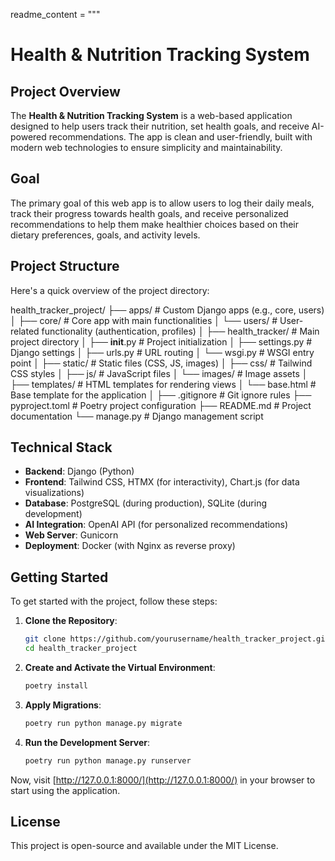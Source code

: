readme_content = """
# Health & Nutrition Tracking System

## Project Overview
The **Health & Nutrition Tracking System** is a web-based application designed to help users track their nutrition, set health goals, and receive AI-powered recommendations. The app is clean and user-friendly, built with modern web technologies to ensure simplicity and maintainability.

## Goal
The primary goal of this web app is to allow users to log their daily meals, track their progress towards health goals, and receive personalized recommendations to help them make healthier choices based on their dietary preferences, goals, and activity levels.

## Project Structure
Here's a quick overview of the project directory:

   health_tracker_project/
   ├── apps/                     # Custom Django apps (e.g., core, users)
   │   ├── core/                 # Core app with main functionalities
   │   └── users/                # User-related functionality (authentication, profiles)
   │
   ├── health_tracker/           # Main project directory
   │   ├── __init__.py          # Project initialization
   │   ├── settings.py          # Django settings
   │   ├── urls.py              # URL routing
   │   └── wsgi.py              # WSGI entry point
   │
   ├── static/                   # Static files (CSS, JS, images)
   │   ├── css/                 # Tailwind CSS styles
   │   ├── js/                  # JavaScript files
   │   └── images/              # Image assets
   │
   ├── templates/                # HTML templates for rendering views
   │   └── base.html            # Base template for the application
   │
   ├── .gitignore               # Git ignore rules
   ├── pyproject.toml           # Poetry project configuration
   ├── README.md                # Project documentation
   └── manage.py                # Django management script

## Technical Stack

- **Backend**: Django (Python)
- **Frontend**: Tailwind CSS, HTMX (for interactivity), Chart.js (for data visualizations)
- **Database**: PostgreSQL (during production), SQLite (during development)
- **AI Integration**: OpenAI API (for personalized recommendations)
- **Web Server**: Gunicorn
- **Deployment**: Docker (with Nginx as reverse proxy)

## Getting Started

To get started with the project, follow these steps:

1. **Clone the Repository**:

    ```bash
    git clone https://github.com/yourusername/health_tracker_project.git
    cd health_tracker_project
    ```

2. **Create and Activate the Virtual Environment**:

    ```bash
    poetry install
    ```

3. **Apply Migrations**:

    ```bash
    poetry run python manage.py migrate
    ```

4. **Run the Development Server**:

    ```bash
    poetry run python manage.py runserver
    ```

Now, visit [http://127.0.0.1:8000/](http://127.0.0.1:8000/) in your browser to start using the application.

## License

This project is open-source and available under the MIT License.
